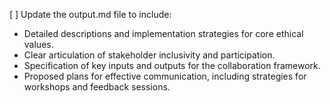 [ ] Update the output.md file to include:
- Detailed descriptions and implementation strategies for core ethical values.
- Clear articulation of stakeholder inclusivity and participation.
- Specification of key inputs and outputs for the collaboration framework.
- Proposed plans for effective communication, including strategies for workshops and feedback sessions.